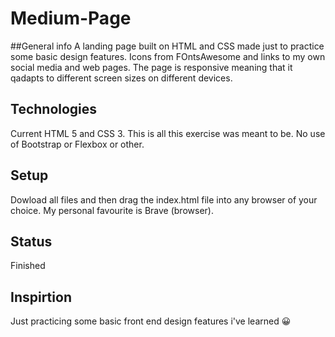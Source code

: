 # Medium-Page

##General info
A landing page built on HTML and CSS made just to practice some basic design features. Icons from FOntsAwesome and links to my own social media and web pages. The page is responsive meaning that it qadapts to different screen sizes on different devices. 

## Technologies
Current HTML 5 and CSS 3. This is all this exercise was meant to be. No use of Bootstrap or Flexbox or other.

## Setup
Dowload all files and then drag the index.html file into any browser of your choice. My personal favourite is Brave (browser).

## Status 
Finished

## Inspirtion
Just practicing some basic front end design features i've learned 😀
